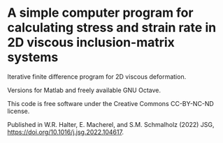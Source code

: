 # A simple computer program for calculating stress and strain rate in 2D viscous inclusion-matrix systems
Iterative finite difference program for 2D viscous deformation.

Versions for Matlab and freely available GNU Octave.

This code is free software under the Creative Commons CC-BY-NC-ND license.

Published in W.R. Halter, E. Macherel, and S.M. Schmalholz (2022) JSG, https://doi.org/10.1016/j.jsg.2022.104617.
